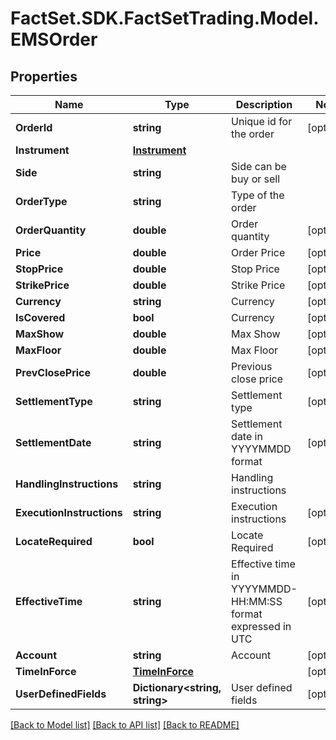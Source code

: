# FactSet.SDK.FactSetTrading.Model.EMSOrder

## Properties

Name | Type | Description | Notes
------------ | ------------- | ------------- | -------------
**OrderId** | **string** | Unique id for the order | [optional] 
**Instrument** | [**Instrument**](Instrument.md) |  | 
**Side** | **string** | Side can be buy or sell | 
**OrderType** | **string** | Type of the order | 
**OrderQuantity** | **double** | Order quantity | [optional] 
**Price** | **double** | Order Price | [optional] 
**StopPrice** | **double** | Stop Price | [optional] 
**StrikePrice** | **double** | Strike Price | [optional] 
**Currency** | **string** | Currency | [optional] 
**IsCovered** | **bool** | Currency | [optional] 
**MaxShow** | **double** | Max Show | [optional] 
**MaxFloor** | **double** | Max Floor | [optional] 
**PrevClosePrice** | **double** | Previous close price | [optional] 
**SettlementType** | **string** | Settlement type | [optional] 
**SettlementDate** | **string** | Settlement date in YYYYMMDD format | [optional] 
**HandlingInstructions** | **string** | Handling instructions | 
**ExecutionInstructions** | **string** | Execution instructions | [optional] 
**LocateRequired** | **bool** | Locate Required | [optional] 
**EffectiveTime** | **string** | Effective time in YYYYMMDD-HH:MM:SS format expressed in UTC | [optional] 
**Account** | **string** | Account | [optional] 
**TimeInForce** | [**TimeInForce**](TimeInForce.md) |  | [optional] 
**UserDefinedFields** | **Dictionary&lt;string, string&gt;** | User defined fields | [optional] 

[[Back to Model list]](../README.md#documentation-for-models) [[Back to API list]](../README.md#documentation-for-api-endpoints) [[Back to README]](../README.md)


